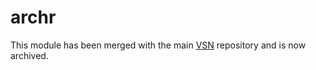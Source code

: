 # archr
This module has been merged with the main [VSN](https://github.com/vib-singlecell-nf/vsn-pipeline) repository and is now archived.
